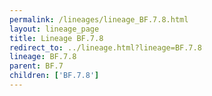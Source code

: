 ```yaml
---
permalink: /lineages/lineage_BF.7.8.html
layout: lineage_page
title: Lineage BF.7.8
redirect_to: ../lineage.html?lineage=BF.7.8
lineage: BF.7.8
parent: BF.7
children: ['BF.7.8']
---
```

